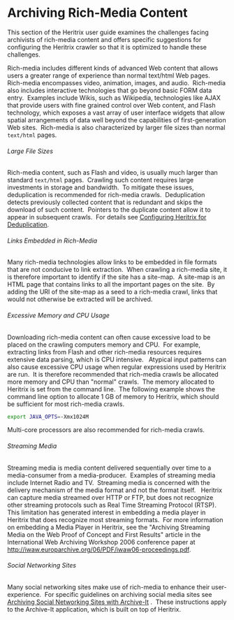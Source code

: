# Archiving Rich-Media Content

This section of the Heritrix user guide examines the challenges facing
archivists of rich-media content and offers specific suggestions for
configuring the Heritrix crawler so that it is optimized to handle these
challenges.

Rich-media includes different kinds of advanced Web content that allows
users a greater range of experience than normal text/html Web pages. 
Rich-media encompasses video, animation, images, and audio.  Rich-media
also includes interactive technologies that go beyond basic FORM data
entry.  Examples include Wikis, such as Wikipedia, technologies like
AJAX that provide users with fine grained control over Web content, and
Flash technology, which exposes a vast array of user interface widgets
that allow spatial arrangements of data well beyond the capabilities of
first-generation Web sites.  Rich-media is also characterized by larger
file sizes than normal `text/html` pages.

###### Large File Sizes

Rich-media content, such as Flash and video, is usually much larger than
standard `text/html` pages.  Crawling such content requires large
investments in storage and bandwidth.  To mitigate these issues,
deduplication is recommended for rich-media crawls.  Deduplication
detects previously collected content that is redundant and skips the
download of such content.  Pointers to the duplicate content allow it to
appear in subsequent crawls.  For details see [Configuring Heritrix for
Deduplication](Duplication%20Reduction%20Processors).

###### Links Embedded in Rich-Media

Many rich-media technologies allow links to be embedded in file formats
that are not conducive to link extraction.  When crawling a rich-media
site, it is therefore important to identify if the site has a site-map. 
A site-map is an HTML page that contains links to all the important
pages on the site.  By adding the URI of the site-map as a seed to a
rich-media crawl, links that would not otherwise be extracted will be
archived.

###### Excessive Memory and CPU Usage

Downloading rich-media content can often cause excessive load to be
placed on the crawling computers memory and CPU.  For example,
extracting links from Flash and other rich-media resources requires
extensive data parsing, which is CPU intensive.   Atypical input
patterns can also cause excessive CPU usage when regular expressions
used by Heritrix are run.  It is therefore recommended that rich-media
crawls be allocated more memory and CPU than "normal" crawls.  The
memory allocated to Heritrix is set from the command line.  The
following example shows the command line option to allocate 1 GB of
memory to Heritrix, which should be sufficient for most rich-media
crawls.

``` bash
export JAVA_OPTS=-Xmx1024M
```

Multi-core processors are also recommended for rich-media crawls.

###### Streaming Media

Streaming media is media content delivered sequentially over time to a
media-consumer from a media-producer.  Examples of streaming media
include Internet Radio and TV.  Streaming media is concerned with the
delivery mechanism of the media format and not the format itself.  
Heritrix can capture media streamed over HTTP or FTP, but does not
recognize other streaming protocols such as Real Time Streaming Protocol
(RTSP).  This limitation has generated interest in embedding a media
player in Heritrix that does recognize most streaming formats.  For more
information on embedding a Media Player in Heritrix, see the "Archiving
Streaming Media on the Web Proof of Concept and First Results" article
in the International Web Archiving Workshop 2006 conference paper at
<http://iwaw.europarchive.org/06/PDF/iwaw06-proceedings.pdf>.

###### Social Networking Sites

Many social networking sites make use of rich-media to enhance their
user-experience.  For specific guidelines on archiving social media
sites see [Archiving Social Networking Sites with
Archive-It](https://webarchive.jira.com/wiki/display/ARIH/Archiving+Social+Networking+Sites+with+Archive-It)
.  These instructions apply to the Archive-It application, which is
built on top of Heritrix.
